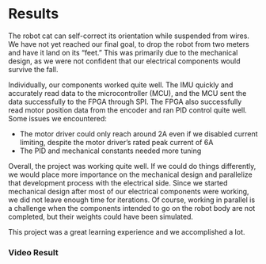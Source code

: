 # Results

The robot cat can self-correct its orientation while suspended from wires. We have not yet reached our final goal, to drop the robot from two meters and have it land on its “feet.” This was primarily due to the mechanical design, as we were not confident that our electrical components would survive the fall.

Individually, our components worked quite well. The IMU quickly and accurately read data to the microcontroller (MCU), and the MCU sent the data successfully to the FPGA through SPI. The FPGA also successfully read motor position data from the encoder and ran PID control quite well. Some issues we encountered:

- The motor driver could only reach around 2A even if we disabled current limiting, despite the motor driver’s rated peak current of 6A 
- The PID and mechanical constants needed more tuning

Overall, the project was working quite well. If we could do things differently, we would place more importance on the mechanical design and parallelize that development process with the electrical side. Since we started mechanical design after most of our electrical components were working, we did not leave enough time for iterations. Of course, working in parallel is a challenge when the components intended to go on the robot body are not completed, but their weights could have been simulated. 

This project was a great learning experience and we accomplished a lot.


### Video Result
<iframe width="560" height="315" src="hhttps://www.youtube.com/embed/Tys6jcHki30" title="YouTube video player" frameborder="0" allow="accelerometer; autoplay; clipboard-write; encrypted-media; gyroscope; picture-in-picture" allowfullscreen></iframe> 